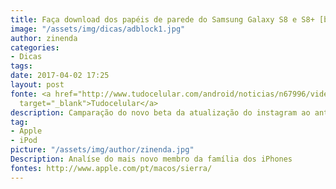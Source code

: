 ```yaml
---
title: Faça download dos papéis de parede do Samsung Galaxy S8 e S8+ [bônus]
image: "/assets/img/dicas/adblock1.jpg"
author: zinenda
categories:
- Dicas
tags: 
date: 2017-04-02 17:25
layout: post
fonte: <a href="http://www.tudocelular.com/android/noticias/n67996/videochamadas-no-android-via-booyah-app.html"
  target="_blank">Tudocelular</a>
description: Camparação do novo beta da atualização do instagram ao antigo beta
tag:
- Apple
- iPod
picture: "/assets/img/author/zinenda.jpg"
Description: Analíse do mais novo membro da família dos iPhones
fontes: http://www.apple.com/pt/macos/sierra/
---
```

